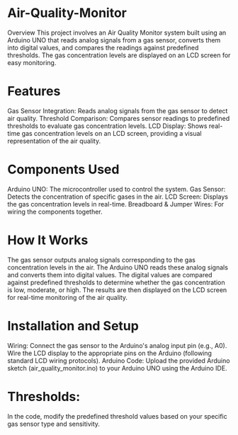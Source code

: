 # Air-Quality-Monitor
Overview
This project involves an Air Quality Monitor system built using an Arduino UNO that reads analog signals from a gas sensor, converts them into digital values, and compares the readings against predefined thresholds. The gas concentration levels are displayed on an LCD screen for easy monitoring.

# Features
Gas Sensor Integration: Reads analog signals from the gas sensor to detect air quality.
Threshold Comparison: Compares sensor readings to predefined thresholds to evaluate gas concentration levels.
LCD Display: Shows real-time gas concentration levels on an LCD screen, providing a visual representation of the air quality.

# Components Used
Arduino UNO: The microcontroller used to control the system.
Gas Sensor: Detects the concentration of specific gases in the air.
LCD Screen: Displays the gas concentration levels in real-time.
Breadboard & Jumper Wires: For wiring the components together.

# How It Works
The gas sensor outputs analog signals corresponding to the gas concentration levels in the air.
The Arduino UNO reads these analog signals and converts them into digital values.
The digital values are compared against predefined thresholds to determine whether the gas concentration is low, moderate, or high.
The results are then displayed on the LCD screen for real-time monitoring of the air quality.

# Installation and Setup
Wiring:
Connect the gas sensor to the Arduino's analog input pin (e.g., A0).
Wire the LCD display to the appropriate pins on the Arduino (following standard LCD wiring protocols).
Arduino Code:
Upload the provided Arduino sketch (air_quality_monitor.ino) to your Arduino UNO using the Arduino IDE.

# Thresholds:
In the code, modify the predefined threshold values based on your specific gas sensor type and sensitivity.

